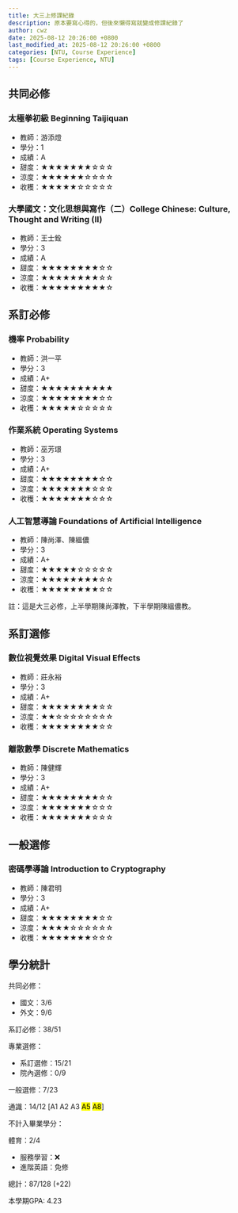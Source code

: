 ```yaml
---
title: 大三上修課紀錄
description: 原本要寫心得的，但後來懶得寫就變成修課紀錄了
author: cwz
date: 2025-08-12 20:26:00 +0800
last_modified_at: 2025-08-12 20:26:00 +0800
categories: [NTU, Course Experience]
tags: [Course Experience, NTU]
---
```




## 共同必修

### 太極拳初級 Beginning Taijiquan

- 教師：游添燈
- 學分：1
- 成績：A
- 甜度：<span class="clr-gold">★★★★★★★</span>☆☆☆
- 涼度：<span class="clr-gold">★★★★★★</span>☆☆☆☆
- 收穫：<span class="clr-gold">★★★★★</span>☆☆☆☆☆

### 大學國文：文化思想與寫作（二）College Chinese: Culture, Thought and Writing (Ⅱ)

- 教師：王士銓
- 學分：3
- 成績：A
- 甜度：<span class="clr-gold">★★★★★★★★</span>☆☆
- 涼度：<span class="clr-gold">★★★★★★★★</span>☆☆
- 收穫：<span class="clr-gold">★★★★★★★★★</span>☆



## 系訂必修

### 機率 Probability

- 教師：洪一平
- 學分：3
- 成績：A+
- 甜度：<span class="clr-gold">★★★★★★★★★★</span>
- 涼度：<span class="clr-gold">★★★★★★★★</span>☆☆
- 收穫：<span class="clr-gold">★★★★★</span>☆☆☆☆☆



### 作業系統 Operating Systems

- 教師：巫芳璟
- 學分：3
- 成績：A+
- 甜度：<span class="clr-gold">★★★★★★★★</span>☆☆
- 涼度：<span class="clr-gold">★★★★★★★</span>☆☆☆
- 收穫：<span class="clr-gold">★★★★★★★</span>☆☆☆



### 人工智慧導論 Foundations of Artificial Intelligence

- 教師：陳尚澤、陳縕儂
- 學分：3
- 成績：A+
- 甜度：<span class="clr-gold">★★★★★</span>☆☆☆☆☆
- 涼度：<span class="clr-gold">★★★★★★★★</span>☆☆
- 收穫：<span class="clr-gold">★★★★★★★★</span>☆☆

註：這是大三必修，上半學期陳尚澤教，下半學期陳縕儂教。



## 系訂選修

### 數位視覺效果 Digital Visual Effects

- 教師：莊永裕
- 學分：3
- 成績：A+
- 甜度：<span class="clr-gold">★★★★★★★★</span>☆☆
- 涼度：<span class="clr-gold">★★</span>☆☆☆☆☆☆☆☆
- 收穫：<span class="clr-gold">★★★★★★★★</span>☆☆



### 離散數學 Discrete Mathematics

- 教師：陳健輝
- 學分：3
- 成績：A+
- 甜度：<span class="clr-gold">★★★★★★★★</span>☆☆
- 涼度：<span class="clr-gold">★★★★★★★</span>☆☆☆
- 收穫：<span class="clr-gold">★★★★★★★</span>☆☆☆



## 一般選修

### 密碼學導論 Introduction to Cryptography

- 教師：陳君明
- 學分：3
- 成績：A+
- 甜度：<span class="clr-gold">★★★★★★★★</span>☆☆
- 涼度：<span class="clr-gold">★★★★</span>☆☆☆☆☆☆
- 收穫：<span class="clr-gold">★★★★★★★</span>☆☆☆



## 學分統計

共同必修：
- 國文：3/6
- 外文：9/6

系訂必修：38/51

專業選修：
- 系訂選修：15/21
- 院內選修：0/9

一般選修：7/23

通識：14/12 [A1 A2 A3 <mark>A5</mark> <mark>A8</mark>]

不計入畢業學分：

體育：2/4
- 服務學習：❌
- 進階英語：免修

總計：87/128 (+22)

本學期GPA: 4.23
